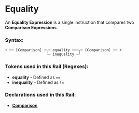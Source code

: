 
# Equality

An **Equality Expression** is a single instruction that
compares two **Comparison Expressions**.

### Syntax:

    + ── [Comparison] ─╮─ equality ───╭─ [Comparison] ── +
                       ╰─ inequality ─╯

### Tokens used in this Rail (Regexes):

- **equality** - Defined as `==`
- **inequality** - Defined as `!=`

### Declarations used in this Rail:

- [**Comparison**](EX-Comparison.md)

